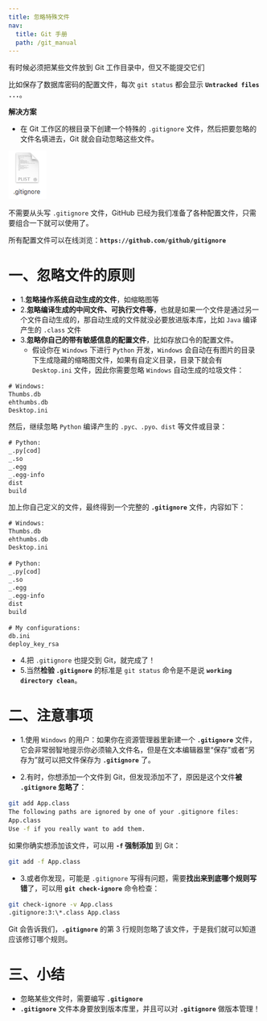 ```yaml
---
title: 忽略特殊文件
nav:
  title: Git 手册
  path: /git_manual
---
```


有时候必须把某些文件放到 Git 工作目录中，但又不能提交它们

比如保存了数据库密码的配置文件，每次 `git status` 都会显示 **`Untracked files ...`**。

**解决方案**

- 在 Git 工作区的根目录下创建一个特殊的 `.gitignore` 文件，然后把要忽略的文件名填进去，Git 就会自动忽略这些文件。

![20-1](../../assets/20-1.png)

不需要从头写 `.gitignore` 文件，GitHub 已经为我们准备了各种配置文件，只需要组合一下就可以使用了。

所有配置文件可以在线浏览：**`https://github.com/github/gitignore`**

# 一、忽略文件的原则

- 1.**忽略操作系统自动生成的文件**，如缩略图等
- 2.**忽略编译生成的中间文件、可执行文件等**，也就是如果一个文件是通过另一个文件自动生成的，那自动生成的文件就没必要放进版本库，比如 `Java` 编译产生的 `.class` 文件
- 3.**忽略你自己的带有敏感信息的配置文件**，比如存放口令的配置文件。
  - 假设你在 `Windows` 下进行 `Python` 开发，`Windows` 会自动在有图片的目录下生成隐藏的缩略图文件，如果有自定义目录，目录下就会有 `Desktop.ini` 文件，因此你需要忽略 `Windows` 自动生成的垃圾文件：

```
# Windows:
Thumbs.db
ehthumbs.db
Desktop.ini
```

然后，继续忽略 `Python` 编译产生的 `.pyc、.pyo、dist` 等文件或目录：

```
# Python:
_.py[cod]
_.so
_.egg
_.egg-info
dist
build
```

加上你自己定义的文件，最终得到一个完整的 **`.gitignore`** 文件，内容如下：

```
# Windows:
Thumbs.db
ehthumbs.db
Desktop.ini

# Python:
_.py[cod]
_.so
_.egg
_.egg-info
dist
build

# My configurations:
db.ini
deploy_key_rsa
```

- 4.把 `.gitignore` 也提交到 Git，就完成了！
- 5.当然**检验 `.gitignore`** 的标准是 `git status` 命令是不是说 **`working directory clean`**。

# 二、注意事项

- 1.使用 `Windows` 的用户：如果你在资源管理器里新建一个 **`.gitignore`** 文件，它会非常弱智地提示你必须输入文件名，但是在文本编辑器里“保存”或者“另存为”就可以把文件保存为 **`.gitignore`** 了。

- 2.有时，你想添加一个文件到 Git，但发现添加不了，原因是这个文件**被 `.gitignore` 忽略了**：

```bash
git add App.class
The following paths are ignored by one of your .gitignore files:
App.class
Use -f if you really want to add them.
```

如果你确实想添加该文件，可以用 **`-f` 强制添加** 到 Git：

```bash
git add -f App.class
```

- 3.或者你发现，可能是 `.gitignore` 写得有问题，需要**找出来到底哪个规则写错**了，可以用 **`git check-ignore`** 命令检查：

```bash
git check-ignore -v App.class
.gitignore:3:\*.class App.class
```

Git 会告诉我们，**`.gitignore`** 的第 3 行规则忽略了该文件，于是我们就可以知道应该修订哪个规则。

# 三、小结

- 忽略某些文件时，需要编写 **`.gitignore`**
- **`.gitignore`** 文件本身要放到版本库里，并且可以对 **`.gitignore`** 做版本管理！
